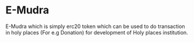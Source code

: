 # E-Mudra
E-Mudra which is simply erc20 token which can be used to do transaction in holy places (For e.g Donation) for development of Holy places institution.
